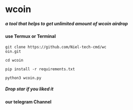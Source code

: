 # wcoin
##### a tool that helps to get unlimited amount of wcoin airdrop
#### use Termux or Terminal  

 ``` 
 git clone https://github.com/Niel-tech-cmd/wc
oin.git
```
 ``` 
 cd wcoin
```
 ``` 
 pip install -r requirements.txt
```
 ```
 python3 wcoin.py
```

##### Drop star if you liked it
#### our telegram Channel 
